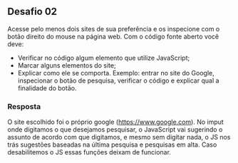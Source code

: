## Desafio 02

Acesse pelo menos dois sites de sua preferência e os inspecione com o botão direito do mouse na página web. Com o código fonte aberto você deve:
- Verificar no código algum elemento que utilize JavaScript;
- Marcar alguns elementos do site;
- Explicar como ele se comporta. Exemplo: entrar no site do Google, inspecionar o botão de pesquisa, verificar o código e explicar qual a finalidade do botão.

### Resposta

O site escolhido foi o próprio google (https://www.google.com).
No imput onde digitamos o que desejamos pesquisar, o JavaScript vai sugerindo o assunto de acordo com que digitamos, e mesmo sem digitar nada, o JS nos trás sugestões baseadas na última pesquisa e pesquisas em alta.
Caso desabilitemos o JS essas funções deixam de funcionar. 
